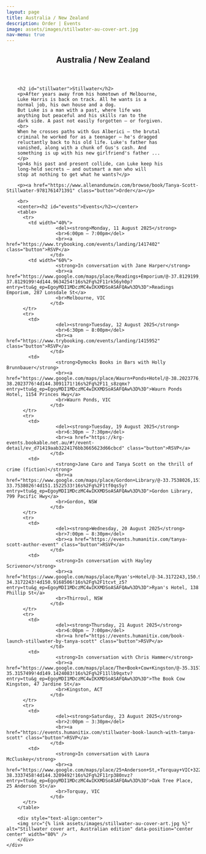 ```yaml
---
layout: page
title: Australia / New Zealand
description: Order | Events
image: assets/images/stillwater-au-cover-art.jpg
nav-menu: true
---
```


<!-- Main -->
<div id="main" class="alt">

<!-- One -->
<section id="one">
	<div class="inner">
		<header class="major">
			<h1>Australia / New Zealand</h1>
		</header>

		<h2 id="stillwater">Stillwater</h2>
		<p>After years away from his hometown of Melbourne,
		Luke Harris is back on track. All he wants is a
		normal job, his own house and a dog.
		But Luke is a man with a past, where life was
		anything but peaceful and his skills ran to the
		dark side. A past not easily forgotten – or forgiven.
		<br>
		When he crosses paths with Gus Alberici – the brutal
		criminal he worked for as a teenager – he's dragged
		reluctantly back to his old life. Luke's father has
		vanished, along with a chunk of Gus's cash. And
		something is up with his new girlfriend's father ...
		</p>
		<p>As his past and present collide, can Luke keep his
		long-held secrets – and outsmart a man who will
		stop at nothing to get what he wants?</p>

		<p><a href="https://www.allenandunwin.com/browse/book/Tanya-Scott-Stillwater-9781761471391" class="button">Order</a></p>

		<br>
		<center><h2 id="events">Events</h2></center>
		<table>
		  <tr>
		    <td width="40%">
                      <del><strong>Monday, 11 August 2025</strong>
                      <br>6:00pm – 7:00pm</del>
                      <br><a href="https://www.trybooking.com/events/landing/1417402" class="button">RSVP</a>
                    </td>
		    <td width="60%">
                      <strong>In conversation with Jane Harper</strong>
                      <br><a href="https://www.google.com/maps/place/Readings+Emporium/@-37.8129199,144.9634254,17z/data=!3m2!4b1!5s0x6ad642ca86d989d7:0x61bc362b979752d0!4m6!3m5!1s0x6ad6433bc618b743:0x4711aba02507a40e!8m2!3d-37.8129199!4d144.9634254!16s%2Fg%2F11rk56yh0p?entry=ttu&g_ep=EgoyMDI1MDczMC4wIKXMDSoASAFQAw%3D%3D">Readings Emporium, 287 Lonsdale St</a>
                      <br>Melbourne, VIC
                    </td>
		  </tr>
		  <tr>
		    <td>
                      <del><strong>Tuesday, 12 August 2025</strong>
                      <br>6:30pm – 8:00pm</del>
                      <br><a href="https://www.trybooking.com/events/landing/1415952" class="button">RSVP</a>
                    </td>
		    <td>
                      <strong>Dymocks Books in Bars with Holly Brunnbauer</strong>
                      <br><a href="https://www.google.com/maps/place/Waurn+Ponds+Hotel/@-38.2023776,144.3065422,17z/data=!4m9!3m8!1s0x6ad46d4038d042c1:0xe0cd26d48466e9dc!5m2!4m1!1i2!8m2!3d-38.2023776!4d144.3091171!16s%2Fg%2F11_s8zqmx?entry=ttu&g_ep=EgoyMDI1MDczMC4wIKXMDSoASAFQAw%3D%3D">Waurn Ponds Hotel, 1154 Princes Hwy</a>
                      <br>Waurn Ponds, VIC
                    </td>
		  </tr>
		  <tr>
		    <td>
                      <del><strong>Tuesday, 19 August 2025</strong>
                      <br>6:30pm – 7:30pm</del>
                      <br><a href="https://krg-events.bookable.net.au/#!/event-detail/ev_d71419aab3224176bb3665623d66cbcd" class="button">RSVP</a>
                    </td>
		    <td>
                      <strong>Jane Caro and Tanya Scott on the thrill of crime (fiction)</strong>
                      <br><a href="https://www.google.com/maps/place/Gordon+Library/@-33.7538026,151.1496784,17z/data=!3m1!4b1!4m6!3m5!1s0x6b12a88879f185e7:0x73642ebc8fdbb619!8m2!3d-33.7538026!4d151.1522533!16s%2Fg%2F1tf0qs5y?entry=ttu&g_ep=EgoyMDI1MDczMC4wIKXMDSoASAFQAw%3D%3D">Gordon Library, 799 Pacific Hwy</a>
                      <br>Gordon, NSW
                    </td>
		  </tr>
		  <tr>
		    <td>
                      <del><strong>Wednesday, 20 August 2025</strong>
                      <br>7:00pm – 8:30pm</del>
                      <br><a href="https://events.humanitix.com/tanya-scott-author-event" class="button">RSVP</a>
                    </td>
		    <td>
                      <strong>In conversation with Hayley Scrivenor</strong>
                      <br><a href="https://www.google.com/maps/place/Ryan's+Hotel/@-34.3172243,150.9142757,17z/data=!4m9!3m8!1s0x6b131fcf1b68dc23:0xbd492a08a5cfb0db!5m2!4m1!1i2!8m2!3d-34.3172243!4d150.9168506!16s%2Fg%2F1tcvt_z5?entry=ttu&g_ep=EgoyMDI1MDczMC4wIKXMDSoASAFQAw%3D%3D">Ryan's Hotel, 138 Phillip St</a>
                      <br>Thirroul, NSW
                    </td>
		  </tr>
		  <tr>
		    <td>
                      <del><strong>Thursday, 21 August 2025</strong>
                      <br>6:00pm – 7:00pm</del>
                      <br><a href="https://events.humanitix.com/book-launch-stillwater-by-tanya-scott" class="button">RSVP</a>
                    </td>
		    <td>
                      <strong>In conversation with Chris Hammer</strong>
                      <br><a href="https://www.google.com/maps/place/The+Book+Cow+Kingston/@-35.3157499,149.1398334,17z/data=!3m1!4b1!4m6!3m5!1s0x6b164d617424cd77:0x53eb9b0b44214247!8m2!3d-35.3157499!4d149.1424083!16s%2Fg%2F11llb9qxtv?entry=ttu&g_ep=EgoyMDI1MDczMC4wIKXMDSoASAFQAw%3D%3D">The Book Cow Kingston, 47 Jardine St</a>
                      <br>Kingston, ACT
                    </td>
		  </tr>
		  <tr>
		    <td>
                      <del><strong>Saturday, 23 August 2025</strong>
                      <br>2:00pm – 3:30pm</del>
                      <br><a href="https://events.humanitix.com/stillwater-book-launch-with-tanya-scott" class="button">RSVP</a>
                    </td>
		    <td>
                      <strong>In conversation with Laura McCluskey</strong>
                      <br><a href="https://www.google.com/maps/place/25+Anderson+St,+Torquay+VIC+3228/@-38.3337458,144.3183743,17z/data=!3m1!4b1!4m6!3m5!1s0x6ad46f14c8f6acbb:0x9436d8f340ff8ef5!8m2!3d-38.3337458!4d144.3209492!16s%2Fg%2F11rp380nvz?entry=ttu&g_ep=EgoyMDI1MDczMC4wIKXMDSoASAFQAw%3D%3D">Oak Tree Place, 25 Anderson St</a>
                      <br>Torquay, VIC
                    </td>
		  </tr>
		</table>

		<div style="text-align:center">
		<img src="{% link assets/images/stillwater-au-cover-art.jpg %}" alt="Stillwater cover art, Australian edition" data-position="center center" width="80%" />
		</div>
	</div>
</section>

</div>

